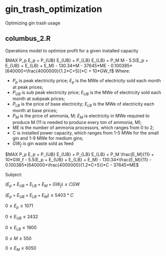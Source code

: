 # gin_trash_optimization
Optimizing gin trash usage

## columbus_2.R 
Operations model to optimize profit for a given installed capacity

$`MAX P_p E_p + P_{UB} E_{UB} + P_{LB} E_{LB} + P_M M - 5.5(E_p + E_{UB} + E_{LB} + E_M) - 130.34*M - 37645*ME - 0.100385*[640000+\frac{4000000}{1.2*C+5}]*C + 10*GW_f`$ 
Where: 
* $`P_p`$ is peak electricity price; $`E_p`$ is the MWe of electricity sold each month at peak prices;	
* $`P_{UB}`$ is sub peak electricity price; $`E_{UB}`$ is the MWe of electricity sold each month at subpeak prices; 
* $`P_{LB}`$ is the price of base electricity; $`E_{LB}`$ is the MWe of electricity each month at base prices; 
* $`P_M`$ is the price of ammonia, M; $`E_M`$ is electricity in MWe required to produce M (11 is needed to produce every ton of ammonia, M); 
* ME is the number of ammonia processors, which ranges from 0 to 2;	
* C is installed power capacity, which ranges from 1-5 MWe for the small gin and 1-9 MWe for medium gins;
* $`GW_f`$  is gin waste sold as feed




$`MAX P_p E_p + P_{UB} E_{UB} + P_{LB} E_{LB} + P_M \frac{E_M}{11} + 10*GW_f - 5.5(E_p + E_{UB} + E_{LB} + E_M) - 130.34*\frac{E_M}{11} - 0.100385*[640000+\frac{4000000}{1.2*C+5}]*C - 37645*ME`$ 

Subject:

$`(E_p + E_{UB} + E_{LB} + E_M + GW_f) \leq CGW`$ 

$`(E_p + E_{UB} + E_{LB} + E_M) \leq 5403*C`$ 

$`0 \leq E_p \leq 1071`$ 

$`0 \leq E_{UB} \leq 2432`$ 

$`0 \leq E_{LB} \leq 1900`$ 

$`0 \leq M \leq 550`$ 

$`0 \leq E_M \leq 6050`$ 

